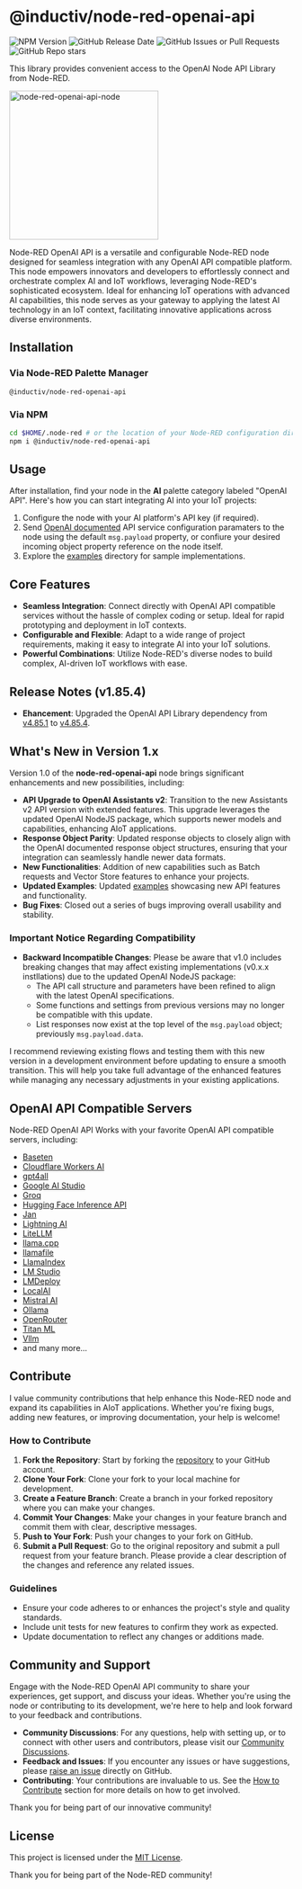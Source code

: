 # @inductiv/node-red-openai-api

![NPM Version](https://img.shields.io/npm/v/%40inductiv%2Fnode-red-openai-api) ![GitHub Release Date](https://img.shields.io/github/release-date/allanbunch/node-red-openai-api) ![GitHub Issues or Pull Requests](https://img.shields.io/github/issues/allanbunch/node-red-openai-api) ![GitHub Repo stars](https://img.shields.io/github/stars/allanbunch/node-red-openai-api)

This library provides convenient access to the OpenAI Node API Library from Node-RED.

<a href="https://github.com/allanbunch/node-red-openai-api">
  <img width="265" alt="node-red-openai-api-node" src="https://github.com/allanbunch/node-red-openai-api/assets/4503640/ee954c8e-fbf4-4812-a38a-f047cecd1982">
</a>
<br>

Node-RED OpenAI API is a versatile and configurable Node-RED node designed for seamless integration with any OpenAI API compatible platform. This node empowers innovators and developers to effortlessly connect and orchestrate complex AI and IoT workflows, leveraging Node-RED's sophisticated ecosystem. Ideal for enhancing IoT operations with advanced AI capabilities, this node serves as your gateway to applying the latest AI technology in an IoT context, facilitating innovative applications across diverse environments.

## Installation

### Via Node-RED Palette Manager

```text
@inductiv/node-red-openai-api
```

### Via NPM

```bash
cd $HOME/.node-red # or the location of your Node-RED configuration directory.
npm i @inductiv/node-red-openai-api
```

## Usage

After installation, find your node in the **AI** palette category labeled "OpenAI API". Here's how you can start integrating AI into your IoT projects:

1. Configure the node with your AI platform's API key (if required).
2. Send [OpenAI documented](https://platform.openai.com/docs/api-reference/) API service configuration paramaters to the node using the default `msg.payload` property, or confiure your desired incoming object property reference on the node itself.
3. Explore the [examples](./examples/) directory for sample implementations.

## Core Features

- **Seamless Integration**: Connect directly with OpenAI API compatible services without the hassle of complex coding or setup. Ideal for rapid prototyping and deployment in IoT contexts.
- **Configurable and Flexible**: Adapt to a wide range of project requirements, making it easy to integrate AI into your IoT solutions.
- **Powerful Combinations**: Utilize Node-RED's diverse nodes to build complex, AI-driven IoT workflows with ease.

## Release Notes (v1.85.4)

- **Ehancement**: Upgraded the OpenAI API Library dependency from [v4.85.1](https://github.com/openai/openai-node/releases/tag/v4.85.1) to [v4.85.4](https://github.com/openai/openai-node/releases/tag/v4.85.4).

## What's New in Version 1.x

Version 1.0 of the **node-red-openai-api** node brings significant enhancements and new possibilities, including:

- **API Upgrade to OpenAI Assistants v2**: Transition to the new Assistants v2 API version with extended features. This upgrade leverages the updated OpenAI NodeJS package, which supports newer models and capabilities, enhancing AIoT applications.
- **Response Object Parity**: Updated response objects to closely align with the OpenAI documented response object structures, ensuring that your integration can seamlessly handle newer data formats.
- **New Functionalities**: Addition of new capabilities such as Batch requests and Vector Store features to enhance your projects.
- **Updated Examples**: Updated [examples](./examples/) showcasing new API features and functionality.
- **Bug Fixes**: Closed out a series of bugs improving overall usability and stability.

### Important Notice Regarding Compatibility

- **Backward Incompatible Changes**: Please be aware that v1.0 includes breaking changes that may affect existing implementations (v0.x.x instllations) due to the updated OpenAI NodeJS package:
  - The API call structure and parameters have been refined to align with the latest OpenAI specifications.
  - Some functions and settings from previous versions may no longer be compatible with this update.
  - List responses now exist at the top level of the `msg.payload` object; previously `msg.payload.data`.

I recommend reviewing existing flows and testing them with this new version in a development environment before updating to ensure a smooth transition. This will help you take full advantage of the enhanced features while managing any necessary adjustments in your existing applications.

## OpenAI API Compatible Servers

Node-RED OpenAI API Works with your favorite OpenAI API compatible servers, including:

- [Baseten](https://www.baseten.co/)
- [Cloudflare Workers AI](https://developers.cloudflare.com/workers-ai/)
- [gpt4all](https://github.com/nomic-ai/gpt4all)
- [Google AI Studio](https://ai.google.dev/gemini-api/docs/openai#node.js)
- [Groq](https://groq.com/)
- [Hugging Face Inference API](https://huggingface.co/docs/api-inference/tasks/chat-completion)
- [Jan](https://jan.ai/)
- [Lightning AI](https://lightning.ai/)
- [LiteLLM](https://www.litellm.ai/)
- [llama.cpp](https://github.com/ggerganov/llama.cpp?tab=readme-ov-file)
- [llamafile](https://github.com/Mozilla-Ocho/llamafile)
- [LlamaIndex](https://www.llamaindex.ai/)
- [LM Studio](https://lmstudio.ai/)
- [LMDeploy](https://github.com/InternLM/lmdeploy)
- [LocalAI](https://localai.io/)
- [Mistral AI](https://mistral.ai/)
- [Ollama](https://ollama.com/)
- [OpenRouter](https://openrouter.ai/)
- [Titan ML](https://www.titanml.co/)
- [Vllm](https://docs.vllm.ai/en/v0.6.0/index.html)
- and many more...

## Contribute

I value community contributions that help enhance this Node-RED node and expand its capabilities in AIoT applications. Whether you're fixing bugs, adding new features, or improving documentation, your help is welcome!

### How to Contribute

1. **Fork the Repository**: Start by forking the [repository](https://github.com/allanbunch/node-red-openai-api) to your GitHub account.
2. **Clone Your Fork**: Clone your fork to your local machine for development.
3. **Create a Feature Branch**: Create a branch in your forked repository where you can make your changes.
4. **Commit Your Changes**: Make your changes in your feature branch and commit them with clear, descriptive messages.
5. **Push to Your Fork**: Push your changes to your fork on GitHub.
6. **Submit a Pull Request**: Go to the original repository and submit a pull request from your feature branch. Please provide a clear description of the changes and reference any related issues.

### Guidelines

- Ensure your code adheres to or enhances the project's style and quality standards.
- Include unit tests for new features to confirm they work as expected.
- Update documentation to reflect any changes or additions made.

## Community and Support

Engage with the Node-RED OpenAI API community to share your experiences, get support, and discuss your ideas. Whether you're using the node or contributing to its development, we're here to help and look forward to your feedback and contributions.

- **Community Discussions**: For any questions, help with setting up, or to connect with other users and contributors, please visit our [Community Discussions](https://github.com/allanbunch/node-red-openai-api/discussions).
- **Feedback and Issues**: If you encounter any issues or have suggestions, please [raise an issue](https://github.com/allanbunch/node-red-openai-api/issues) directly on GitHub.
- **Contributing**: Your contributions are invaluable to us. See the [How to Contribute](#contribute) section for more details on how to get involved.

Thank you for being part of our innovative community!

## License

This project is licensed under the [MIT License](./LICENSE).

Thank you for being part of the Node-RED community!
